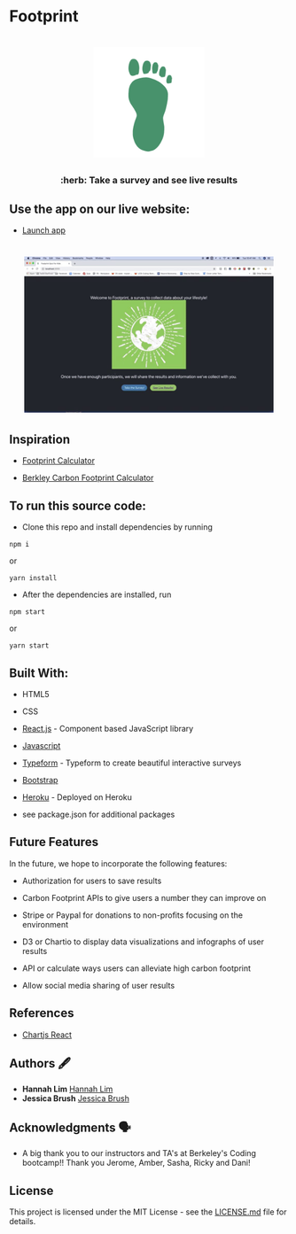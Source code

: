 # Footprint
<h1 align="center">
  <img src="./src/assets/images/footprint.png" alt="footprint icon" width="200"></a>
</h1>

<h3 align="center">:herb: Take a survey and see live results </h3>


## Use the app on our live website:
* [Launch app](https://infinite-badlands-27209.herokuapp.com)

<h1 align="center">
  <img src="./src/assets/images/surveygif.gif" alt="footprint survey gif" width="450"></a>
</h1>


## Inspiration

* [Footprint Calculator](http://www.footprintcalculator.org/)

* [Berkley Carbon Footprint Calculator](http://coolclimate.berkeley.edu/carboncalculator)


## To run this source code:

* Clone this repo and install dependencies by running
```
npm i
```
or
```
yarn install
```
* After the dependencies are installed, run
```
npm start
```
or 
```
yarn start
```

## Built With:

* HTML5

* CSS

* [React.js](https://reactjs.org/) - Component based JavaScript library

* [Javascript](https://www.javascript.com/)

* [Typeform](https://www.typeform.com/) - Typeform to create beautiful interactive surveys

* [Bootstrap](http://getbootstrap.com)

* [Heroku](https://www.heroku.com/) - Deployed on Heroku

* see package.json for additional packages

## Future Features

In the future, we hope to incorporate the following features:

* Authorization for users to save results

* Carbon Footprint APIs to give users a number they can improve on

* Stripe or Paypal for donations to non-profits focusing on the environment 

* D3 or Chartio to display data visualizations and infographs of user results

* API or calculate ways users can alleviate high carbon footprint

* Allow social media sharing of user results

## References

* [Chartjs React](https://github.com/bradtraversy/reactcharts/blob/master/src/components/Chart.js)

## Authors 🖋

* **Hannah Lim** [Hannah Lim](https://github.com/hannahlim213)
* **Jessica Brush** [Jessica Brush](https://github.com/dandiflower)


## Acknowledgments 🗣

* A big thank you to our instructors and TA's at Berkeley's Coding bootcamp!! Thank you Jerome, Amber, Sasha, Ricky and Dani!


## License

This project is licensed under the MIT License - see the [LICENSE.md](LICENSE.md) file for details. 
